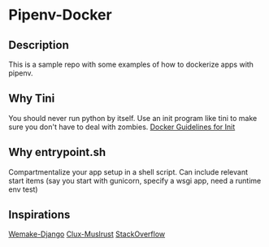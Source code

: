 # Pipenv-Docker

## Description

This is a sample repo with some examples of how to dockerize apps with pipenv.

## Why Tini

You should never run python by itself. Use an init program like tini to make
sure you don't have to deal with zombies. 
[Docker Guidelines for Init](https://github.com/docker-library/official-images#init)


## Why entrypoint.sh
Compartmentalize your app setup in a shell script. Can include relevant start
items (say you start with gunicorn, specify a wsgi app, need a runtime env test)


## Inspirations
[Wemake-Django](https://github.com/wemake-services/wemake-django-template/blob/7882bcf89ad10d88f6624fc1d9b9ab7822175f0a/%7B%7Bcookiecutter.project_name%7D%7D/docker/django/Dockerfile)
[Clux-Muslrust](https://github.com/clux/muslrust)
[StackOverflow](https://stackoverflow.com/a/55610857)
